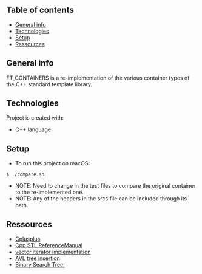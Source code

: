 ## Table of contents
* [General info](#general-info)
* [Technologies](#technologies)
* [Setup](#setup)
* [Ressources](#Ressources)

## General info
FT_CONTAINERS is a re-implementation of the various container types of the C++ standard template library. 

## Technologies
Project is created with:
* C++ language
	
## Setup
* To run this project on macOS:
```
$ ./compare.sh
```

* NOTE: Need to change in the test files to compare the original container to the re-implemented one.
* NOTE: Any of the headers in the srcs file can be included through its path.


## Ressources
* [Cplusplus](https://www.cplusplus.com/)
* [Cpp STL ReferenceManual](https://www.cppreference.com/Cpp_STL_ReferenceManual.pdf)
* [vector iterator implementation](https://internalpointers.com/post/writing-custom-iterators-modern-cpp)
* [AVL tree insertion](http://www.mathcs.emory.edu/~cheung/Courses/253/Syllabus/Trees/AVL-insert.html)
* [Binary Search Tree:](https://algorithmtutor.com/Data-Structures/Tree/Binary-Search-Trees/)
